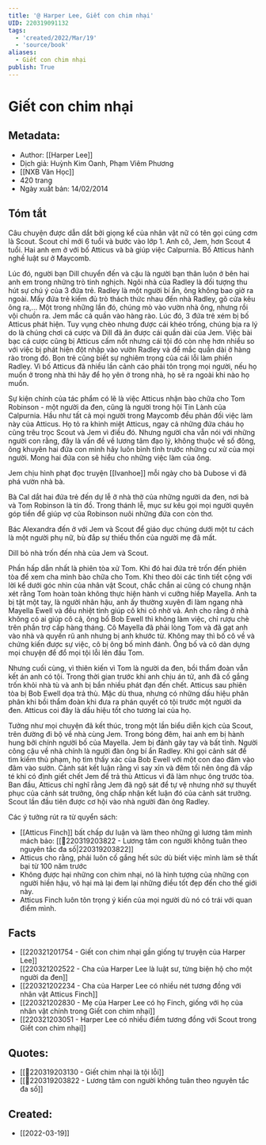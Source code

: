 ```yaml
---
title: '@ Harper Lee, Giết con chim nhại'
UID: 220319091132
tags:
  - 'created/2022/Mar/19'
  - 'source/book'
aliases:
  - Giết con chim nhại
publish: True
---
```

# Giết con chim nhại
## Metadata:
- Author: [[Harper Lee]]
- Dịch giả: Huỳnh Kim Oanh, Phạm Viêm Phương
- [[NXB Văn Học]]
- 420 trang
- Ngày xuất bản: 14/02/2014

## Tóm tắt
Câu chuyện được dẫn dắt bởi giọng kể của nhân vật nữ có tên gọi cúng cơm là Scout. Scout chỉ mới 6 tuổi và bước vào lớp 1. Anh cô, Jem, hơn Scout 4 tuổi. Hai anh em ở với bố Atticus và bà giúp việc Calpurnia. Bố Atticus hành nghề luật sư ở Maycomb.

Lúc đó, người bạn Dill chuyển đến và cậu là người bạn thân luôn ở bên hai anh em trong những trò tinh nghịch. Ngôi nhà của Radley là đối tượng thu hút sự chú ý của 3 đứa trẻ. Radley là một người bí ẩn, ông không bao giờ ra ngoài. Mấy đứa trẻ kiếm đủ trò thách thức nhau đến nhà Radley, gõ cửa kêu ông ra,... Một trong những lần đó, chúng mò vào vườn nhà ông, nhưng rồi vội chuồn ra. Jem mắc cả quần vào hàng rào. Lúc đó, 3 đứa trẻ xém bị bố Atticus phát hiện. Tuy vụng chèo nhưng được cái khéo trống, chúng bịa ra lý do là chúng chơi cá cược và Dill đã ăn được cái quần dài của Jem. Việc bài bạc cá cược cũng bị Atticus cấm nốt nhưng cái tội đó còn nhẹ hơn nhiều so với việc bị phát hiện đột nhập vào vườn Radley và để mắc quần dài ở hàng rào trong đó. Bọn trẻ cũng biết sự nghiêm trọng của cái lỗi làm phiền Radley. Vì bố Atticus đã nhiều lần cảnh cáo phải tôn trọng mọi người, nếu họ muốn ở trong nhà thì hãy để họ yên ở trong nhà, họ sẽ ra ngoài khi nào họ muốn. 

Sự kiện chính của tác phẩm có lẽ là việc Atticus nhận bào chữa cho Tom Robinson - một người da đen, cũng là người trong hội Tin Lành của Calpurnia. Hầu như tất cả mọi người trong Maycomb đều phản đối việc làm này của Atticus. Họ tỏ ra khinh miệt Atticus, ngay cả những đứa cháu họ cũng trêu trọc Scout và Jem vì điều đó. Nhưng người cha vẫn nói với những người con rằng, đây là vấn đề về lương tâm đạo lý, không thuộc về số đông, ông khuyên hai đứa con mình hãy luôn bình tĩnh trước những cư xử của mọi người. Mong hai đứa con sẽ hiểu cho những việc làm của ông.

Jem chịu hình phạt đọc truyện [[Ivanhoe]] mỗi ngày cho bà Dubose vì đã phá vườn nhà bà.

Bà Cal dắt hai đứa trẻ đến dự lễ ở nhà thờ của những người da đen, nơi bà và Tom Robinson là tín đồ. Trong thánh lễ, mục sư kêu gọi mọi người quyên góp tiền để giúp vợ của Robinson nuôi những đứa con còn thơ.

Bác Alexandra đến ở với Jem và Scout để giáo dục chúng dưới một tư cách là một người phụ nữ, bù đắp sự thiếu thốn của người mẹ đã mất.

Dill bỏ nhà trốn đến nhà của Jem và Scout.

Phần hấp dẫn nhất là phiên tòa xử Tom. Khi đó hai đứa trẻ trốn đến phiên tòa để xem cha mình bào chữa cho Tom. Khi theo dõi các tình tiết cộng với lời kể dưới góc nhìn của nhân vật Scout, chắc chắn ai cũng có chung nhận xét rằng Tom hoàn toàn không thực hiện hành vi cưỡng hiếp Mayella. Anh ta bị tật một tay, là người nhân hậu, anh ấy thường xuyên đi làm ngang nhà Mayella Ewell và đều nhiệt tình giúp cô khi cô nhờ vả. Anh cho rằng ở nhà không có ai giúp cô cả, ông bố Bob Ewell thì không làm việc, chỉ rượu chè trên phần trợ cấp hàng tháng. Cô Mayella đã phải lòng Tom và đã gạt anh vào nhà và quyến rũ anh nhưng bị anh khước từ. Không may thì bố cô về và chứng kiến được sự việc, cô bị ông bố mình đánh. Ông bố và cô dàn dựng mọi chuyện để đổ mọi tội lỗi lên đầu Tom.

Nhưng cuối cùng, vì thiên kiến vì Tom là người da đen, bồi thẩm đoàn vẫn kết án anh có tội. Trong thời gian trước khi anh chịu án tử, anh đã cố gắng trốn khỏi nhà tù và anh bị bắn nhiều phát đạn đến chết. Atticus sau phiên tòa bị Bob Ewell dọa trả thù. Mặc dù thua, nhưng có những dấu hiệu phân phân khi bồi thẩm đoàn khi đưa ra phán quyết có tội trước một người da đen. Atticus coi đây là dấu hiệu tốt cho tương lai của họ.

Tưởng như mọi chuyện đã kết thúc, trong một lần biểu diễn kịch của Scout, trên đường đi bộ về nhà cùng Jem. Trong bóng đêm, hai anh em bị hành hung bởi chính người bố của Mayella. Jem bị đánh gãy tay và bất tỉnh. Người cõng cậu về nhà chính là người đàn ông bí ẩn Radley. Khi gọi cảnh sát để tìm kiếm thủ phạm, họ tìm thấy xác của Bob Ewell với một con dao đâm vào đâm vào sườn. Cảnh sát kết luận rằng vì say xỉn và đêm tối nên ông đã vấp té khi có định giết chết Jem để trả thù Atticus vì đã làm nhục ông trước tòa. Ban đầu, Atticus chỉ nghĩ rằng Jem đã ngộ sát để tự vệ nhưng nhờ sự thuyết phục của cảnh sát trưởng, ông chấp nhận kết luận đó của cảnh sát trưởng. Scout lần đầu tiên được cơ hội vào nhà người đàn ông Radley.

Các ý tưởng rút ra từ quyển sách:

- [[Atticus Finch]] bất chấp dư luận và làm theo những gì lương tâm mình mách bảo: [[💬220319203822 - Lương tâm con người không tuân theo nguyên tắc đa số|220319203822]]
- Atticus cho rằng, phải luôn cố gắng hết sức dù biết việc mình làm sẽ thất bại từ 100 năm trước
- Không được hại những con chim nhại, nó là hình tượng của những con người hiền hậu, vô hại mà lại đem lại những điều tốt đẹp đến cho thế giới này.
- Atticus Finch luôn tôn trọng ý kiến của mọi người dù nó có trái với quan điểm mình.

## Facts
- [[220321201754 - Giết con chim nhại gần giống tự truyện của Harper Lee]]
- [[220321202522 - Cha của Harper Lee là luật sư, từng biện hộ cho một người da đen]]
- [[220321202234 - Cha của Harper Lee có nhiều nét tương đồng với nhân vật Atticus Finch]]
- [[220321202830 - Mẹ của Harper Lee có họ Finch, giống với họ của nhân vật chính trong Giết con chim nhại]]
- [[220321203051 - Harper Lee có nhiều điểm tương đồng với Scout trong Giết con chim nhại]]

## Quotes:
- [[💬220319203130 - Giết chim nhại là tội lỗi]]
- [[💬220319203822 - Lương tâm con người không tuân theo nguyên tắc đa số]]
## Created:
- [[2022-03-19]]
